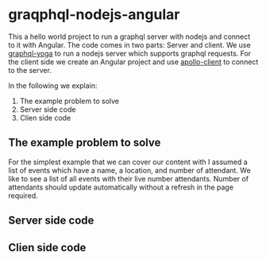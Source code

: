 # graqphql-nodejs-angular
This a hello world project to run a graphql server with nodejs and connect to it with Angular. The code comes in two parts: Server and client. We use [graphql-yoga](https://github.com/prisma-labs/graphql-yoga) to run a nodejs server which supports graphql requests. For the client side we create an Angular project and use [apollo-client](https://github.com/apollographql/apollo-client#readme) to connect to the server.

In the following we explain:
1. The example problem to solve
2. Server side code
3. Clien side code

## The example problem to solve
For the simplest example that we can cover our content with I assumed a list of events which have a name, a location, and number of attendant. We like to see a list of all events with their live number attendants. Number of attendants should update automatically without a refresh in the page required.


## Server side code


## Clien side code
